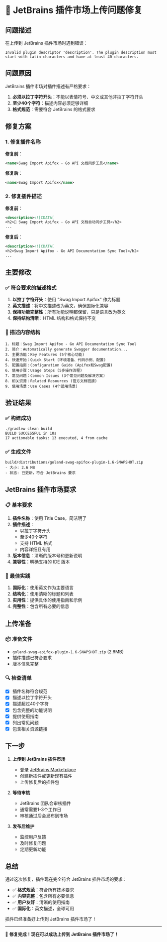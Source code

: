 # 🔧 JetBrains 插件市场上传问题修复

## 问题描述

在上传到 JetBrains 插件市场时遇到错误：
```
Invalid plugin descriptor 'description'. The plugin description must start with Latin characters and have at least 40 characters.
```

## 问题原因

JetBrains 插件市场对插件描述有严格要求：
1. **必须以拉丁字符开头**：不能以表情符号、中文或其他非拉丁字符开头
2. **至少40个字符**：描述内容必须足够详细
3. **格式规范**：需要符合 JetBrains 的格式要求

## 修复方案

### 1. 修复插件名称
**修复前**：
```xml
<name>Swag Import Apifox - Go API 文档同步工具</name>
```

**修复后**：
```xml
<name>Swag Import Apifox</name>
```

### 2. 修复插件描述
**修复前**：
```xml
<description><![CDATA[
<h2>🚀 Swag Import Apifox - Go API 文档自动同步工具</h2>
...
```

**修复后**：
```xml
<description><![CDATA[
<h2>Swag Import Apifox - Go API Documentation Sync Tool</h2>
...
```

## 主要修改

### ✅ 符合要求的描述格式
1. **以拉丁字符开头**：使用 "Swag Import Apifox" 作为标题
2. **英文描述**：将中文描述改为英文，确保国际化兼容
3. **保持功能完整性**：所有功能说明都保留，只是语言改为英文
4. **保持结构清晰**：HTML 结构和格式保持不变

### 📝 描述内容结构
```
1. 标题：Swag Import Apifox - Go API Documentation Sync Tool
2. 简介：Automatically generate Swagger documentation...
3. 主要功能：Key Features (5个核心功能)
4. 快速开始：Quick Start (环境准备、代码示例、配置)
5. 配置指南：Configuration Guide (Apifox和Swag配置)
6. 使用步骤：Usage Steps (5步操作流程)
7. 常见问题：Common Issues (3个常见问题及解决方案)
8. 相关资源：Related Resources (官方文档链接)
9. 使用场景：Use Cases (4个适用场景)
```

## 验证结果

### ✅ 构建成功
```bash
./gradlew clean build
BUILD SUCCESSFUL in 10s
17 actionable tasks: 13 executed, 4 from cache
```

### ✅ 生成文件
```
build/distributions/goland-swag-apifox-plugin-1.6-SNAPSHOT.zip
- 大小: 2.6 MB
- 状态: 已更新，符合 JetBrains 要求
```

## JetBrains 插件市场要求

### 📋 基本要求
1. **插件名称**：使用 Title Case，简洁明了
2. **插件描述**：
   - 以拉丁字符开头
   - 至少40个字符
   - 支持 HTML 格式
   - 内容详细且有用
3. **版本信息**：清晰的版本号和更新说明
4. **兼容性**：明确支持的 IDE 版本

### 🎯 最佳实践
1. **国际化**：使用英文作为主要语言
2. **结构化**：使用清晰的标题和列表
3. **实用性**：提供具体的使用指南和示例
4. **完整性**：包含所有必要的信息

## 上传准备

### 📦 准备文件
- `goland-swag-apifox-plugin-1.6-SNAPSHOT.zip` (2.6MB)
- 插件描述已符合要求
- 版本信息完整

### 🔍 检查清单
- [x] 插件名称符合规范
- [x] 描述以拉丁字符开头
- [x] 描述超过40个字符
- [x] 包含完整的功能说明
- [x] 提供使用指南
- [x] 列出常见问题
- [x] 包含相关资源链接

## 下一步

1. **上传到 JetBrains 插件市场**
   - 登录 [JetBrains Marketplace](https://plugins.jetbrains.com/)
   - 创建新插件或更新现有插件
   - 上传修复后的插件包

2. **等待审核**
   - JetBrains 团队会审核插件
   - 通常需要1-3个工作日
   - 审核通过后会发布到市场

3. **发布后维护**
   - 监控用户反馈
   - 及时修复问题
   - 定期更新功能

## 总结

通过这次修复，插件现在完全符合 JetBrains 插件市场的要求：

- ✅ **格式规范**：符合所有技术要求
- ✅ **内容完整**：包含所有必要信息
- ✅ **用户友好**：清晰的使用指南
- ✅ **国际化**：英文描述，全球可用

插件已经准备好上传到 JetBrains 插件市场了！

---

🎉 **修复完成！现在可以成功上传到 JetBrains 插件市场了！** 